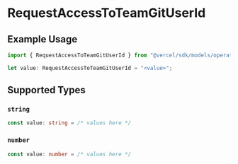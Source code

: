 # RequestAccessToTeamGitUserId

## Example Usage

```typescript
import { RequestAccessToTeamGitUserId } from "@vercel/sdk/models/operations";

let value: RequestAccessToTeamGitUserId = "<value>";
```

## Supported Types

### `string`

```typescript
const value: string = /* values here */
```

### `number`

```typescript
const value: number = /* values here */
```

